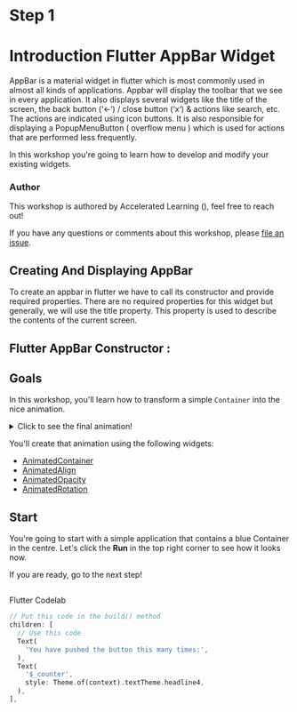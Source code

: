 # Step 1

# Introduction Flutter AppBar Widget

AppBar is a material widget in flutter which is most commonly used in almost all kinds of applications. Appbar will display the toolbar that we see in every application. It also displays several widgets like the title of the screen, the back button (‘<-‘) / close button (‘x‘) & actions like search, etc. The actions are indicated using icon buttons. It is also responsible for displaying a PopupMenuButton ( overflow menu ) which is used for actions that are performed less frequently.

In this workshop you're going to learn how to develop and modify your existing widgets.

### Author

This workshop is authored by Accelerated Learning ([](https://doc-tools.org)), feel free to reach out!

If you have any questions or comments about this workshop, please [file an issue](https://github.com/iwilfried/flutter_animations_workshop/issues/new).


## Creating And Displaying AppBar
To create an appbar in flutter we have to call its constructor and provide required properties. There are no required properties for this widget but generally, we will use the title property. This property is used to describe the contents of the current screen.

## Flutter AppBar Constructor :

## Goals

In this workshop, you'll learn how to transform a simple `Container` into the
nice animation.

<details>
  <summary>Click to see the final animation!</summary>

![Final effect](https://github.com/pszklarska/flutter_animations_workshop/raw/main/assets/screen05.gif?raw=true)

</details>

You'll create that animation using the following widgets:

- [AnimatedContainer](https://api.flutter.dev/flutter/widgets/AnimatedContainer-class.html)
- [AnimatedAlign](https://api.flutter.dev/flutter/widgets/AnimatedAlign-class.html)
- [AnimatedOpacity](https://api.flutter.dev/flutter/widgets/AnimatedOpacity-class.html)
- [AnimatedRotation](https://api.flutter.dev/flutter/widgets/AnimatedRotation-class.html)

## Start

You're going to start with a simple application that contains a blue Container
in the centre. Let's click the **Run** in the top right corner to see how it
looks now.

If you are ready, go to the next step!

<img alt="Google Analytics" src="https://www.google-analytics.com/collect?v=1&cid=1&t=pageview&ec=workshop&ea=open&dp=blob/main/intro/instructions.md&dt=/intro&tid=UA-226934227-1" style="width: 1px; height: 1px"/>



Flutter Codelab

```dart
// Put this code in the build() method
children: [
  // Use this code
  Text(
    'You have pushed the button this many times:',
  ),
  Text(
    '$_counter',
    style: Theme.of(context).textTheme.headline4,
  ),
],
```
